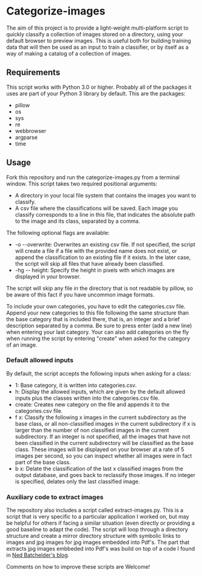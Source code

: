 # Categorize-images

The aim of this project is to provide a light-weight multi-platform script to quickly classify a collection of images stored on a directory, using your default browser to preview images. This is useful both for building training data that will then be used as an input to train a classifier, or by itself as a way of making a catalog of a collection of images.

## Requirements ##
This script works with Python 3.0 or higher. Probably all of the packages it uses are part of your Python 3 library by default. This are the packages:
* pillow
* os
* sys
* re
* webbrowser
* argparse
* time

## Usage ##
Fork this repository and run the categorize-images.py from a terminal window. This script takes two required positional arguments:
* A directory in your local file system that contains the images you want to classify.
* A csv file where the classifications will be saved. Each image you classify corresponds to a line in this file, that indicates the absolute path to the image and its class, separated by a comma.

The following optional flags are available:
* -o --overwrite: Overwrites an existing csv file. If not specified, the script will create a file if a file with the provided name does not exist, or append the classification to an existing file if it exists. In the later case, the script will skip all files that have already been classified.
* -hg -- height: Specify the height in pixels with which images are displayed in your browser.

The script will skip any file in the directory that is not readable by pillow, so be aware of this fact if you have uncommon image formats.

To include your own categories, you have to edit the categories.csv file. Append your new categories to this file following the same structure than the base category that is included there, that is, an integer and a brief description separated by a comma. Be sure to press enter (add a new line) when entering your last category. Your can also add categories on the fly when running the script by entering "create" when asked for the category of an image.

### Default allowed inputs ###
By default, the script accepts the following inputs when asking for a class:
* 1: Base category, it is written into categories.csv.
* h: Display the allowed inputs, which are given by the default allowed inputs plus the classes written into the categories.csv file.
* create: Creates new category on the file and appends it to the categories.csv file.
* f x: Classify the following x images in the current subdirectory as the base class, or all non-classified images in the current subdirectory if x is larger than the number of non classified images in the current subdirectory. If an integer is not specified, all the images that have not been classified in the current subdirectory will be classified as the base class. These images will be displayed on your browser at a rate of 5 images per second, so you can inspect whether all images were in fact part of the base class.
* b x: Delate the classification of the last x classified images from the output database, and goes back to reclassify those images. If no integer is specified, delates only the last classified image.

### Auxiliary code to extract images ###
The repository also includes a script called extract-images.py. This is a script that is very specific to a particular application I worked on, but may be helpful for others if facing a similar situation (even directly or providing a good baseline to adapt the code). The script will loop through a directory structure and create a mirror directory structure with symbolic links to images and jpg images for jpg images embedded into Pdf's. The part that extracts jpg images embbeded into Pdf's was build on top of a code I found in [Ned Batchelder's blog](https://nedbatchelder.com/blog/200712/extracting_jpgs_from_pdfs.html).

Comments on how to improve these scripts are Welcome!
